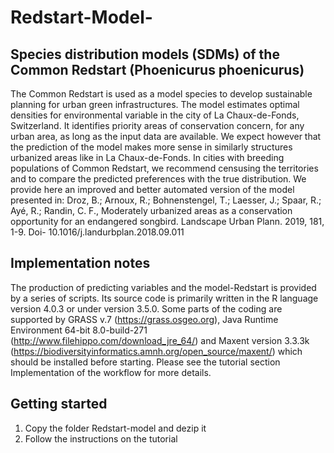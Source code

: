 # Redstart-Model-
Species distribution models (SDMs) of the Common Redstart (Phoenicurus phoenicurus)
-----------------------------------------------------------------------------------

The Common Redstart is used as a model species to develop sustainable planning for urban green infrastructures. The model estimates optimal densities for environmental variable in the city of La Chaux-de-Fonds, Switzerland. It identifies priority areas of conservation concern, for any urban area, as long as the input data are available. We expect however that the prediction of the model makes more sense in similarly structures urbanized areas like in La Chaux-de-Fonds. In cities with breeding populations of Common Redstart, we recommend censusing the territories and to compare the predicted preferences with the true distribution.
We provide here an improved and better automated version of the model presented in: 
Droz, B.; Arnoux, R.; Bohnenstengel, T.; Laesser, J.; Spaar, R.; Ayé, R.; Randin, C. F., Moderately urbanized areas as a conservation opportunity for an endangered songbird. Landscape Urban Plann. 2019, 181, 1-9. Doi- 10.1016/j.landurbplan.2018.09.011

Implementation notes
--------------------
The production of predicting variables and the model-Redstart is provided by a series of scripts. Its source code is primarily written in the R language version 4.0.3 or under version 3.5.0. Some parts of the coding are supported by GRASS v.7 (https://grass.osgeo.org), Java Runtime Environment 64-bit 8.0-build-271 (http://www.filehippo.com/download_jre_64/) and Maxent version 3.3.3k (https://biodiversityinformatics.amnh.org/open_source/maxent/) which should be installed before starting.
Please see the tutorial section Implementation of the workflow for more details.

Getting started
----------------
1.	Copy the folder Redstart-model and dezip it
2.	Follow the instructions on the tutorial
